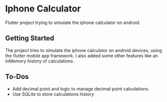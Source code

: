 # Iphone Calculator 

Flutter project trying to simulate the iphone calculator on android.

## Getting Started

The project tries to simulate the iphone calculator on android devices, using the flutter mobile app framework.
I also added some other features like an InMemory history of calculations.

## To-Dos

- Add decimal point and logic to manage decimal point calculations.
- Use SQLite to store calculations history
